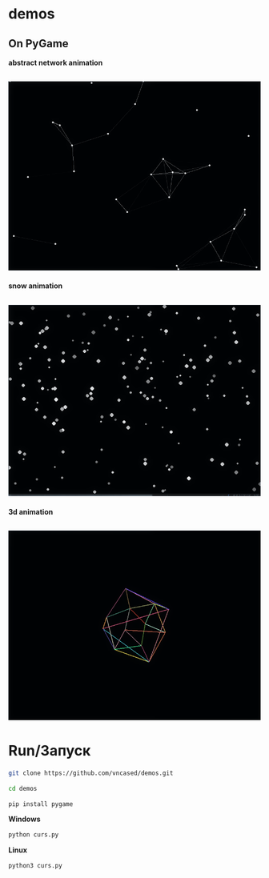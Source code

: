 # demos
On PyGame
---


**abstract network animation**

![lns](demos/.img/1.png)
---
**snow animation**

![snw](demos/.img/2.png)
---

**3d animation**

![bll](demos/.img/3.png)
---

# Run/Запуск
```bash
git clone https://github.com/vncased/demos.git
```
```bash
cd demos
```
```bash
pip install pygame
```
**Windows**
```bash
python curs.py
```
**Linux**
```bash
python3 curs.py
```

